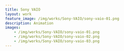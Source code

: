```yaml
---
title: Sony VAIO
layout: work
feature_image: /img/works/Sony-VAIO/sony-vaio-01.png
description: Animation
images:
    - /img/works/Sony-VAIO/sony-vaio-01.png
    - /img/works/Sony-VAIO/sony-vaio-02.png
    - /img/works/Sony-VAIO/sony-vaio-03.png
---
```

